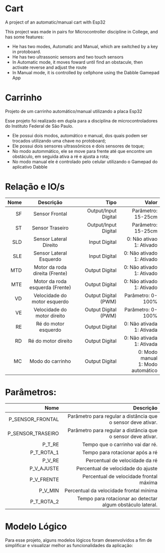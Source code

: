 # Cart
A project of an automatic/manual cart with Esp32

This project was made in pairs for Microcontroller discipline in College, and has some features:

- He has two modes, Automatic and Manual, which are switched by a key in protoboard.
- He has two ultrassonic sensors and two touch sensors
- In Automatic mode, it moves foward until find an obstacule, then activate reverse and adjust the route
- In Manual mode, it is controlled by cellphone using the Dabble Gamepad App

# Carrinho
Projeto de um carrinho automático/manual utilizando a placa Esp32

Esse projeto foi realizado em dupla para a disciplina de microcontroladores do Instituto Federal de São Paulo.

- Ele possui dois modos, automático e manual, dos quais podem ser trocados utilizando uma chave no protoboard;
- Ele possui dois sensores ultrassônicos e dois sensores de toque;
- No modo autommático, ele se move para frente até que encontre um obstáculo, em seguida ativa a ré e ajusta a rota;
- No modo manual ele é controlado pelo celular utilizando o Gamepad do aplicativo Dabble



# Relação e IO/s
| Nome        | Descrição    | Tipo  | Valor  |
| -----------: |:------------:| -----:| ------:|
|  SF         | Sensor Frontal  | Output/Input Digital | Parâmetro: 15-25cm |
|  ST         | Sensor Traseiro  | Output/Input Digital | Parâmetro: 15-25cm |
|  SLD         | Sensor Lateral Direito  | Input Digital | 0: Não ativao <br> 1: Ativado |
|  SLE         | Sensor Lateral Esquerdo  | Input Digital | 0: Não ativado <br> 1: Ativado |
|  MTD         | Motor da roda direita (Frente)  | Output Digital | 0: Não ativado <br> 1: Ativado |
|  MTE         | Motor da roda esquerda (Frente)  | Output Digital | 0: Não ativado <br> 1: Ativado |
|  VD        | Velocidade do motor esquerdo  | Output Digital (PWM) | Parâmetro: 0-100% |
|  VE         | Velocidade do motor direito  | Output Digital (PWM) | Parâmetro: 0-100% |
|  RE         | Ré do motor esquerdo  | Output Digital | 0: Não ativada <br> 1: Ativada |
|  RD         | Ré do motor direito  | Output Digital | 0: Não ativada <br> 1: Ativada |
|  MC        | Modo do carrinho  | Output Digital | 0: Modo manual <br> 1: Modo automático |





# Parâmetros: 
 | Nome | Descrição |
 | -------: |  ------: |
 | P_SENSOR_FRONTAL         | Parâmetro para regular a distância que o sensor deve ativar.         |
 | P_SENSOR_TRASEIRO         | Parâmetro para regular a distância que o sensor deve ativar.         |
 | P_T_RE         |  Tempo que o carrinho vai dar ré.         |
 | P_T_ROTA_1         |Tempo para rotacionar após a ré        |
 | P_V_RE         | Percentual de velocidade da ré         |
 | P_V_AJUSTE         | Percentual de velocidade do ajuste         |
 | P_V_FRENTE         | Percentual de velocidade frontal máxima        |
 | P_V_MIN         | Percentual da velocidade frontal mínima         |
 | P_T_ROTA_2         | Tempo para rotacionar ao detectar algum obstáculo lateral.        |


# Modelo Lógico
Para esse projeto, alguns modelos lógicos foram desenvolvidos a fim de simplificar e visualizar melhor as funcionalidades da aplicação:

 





